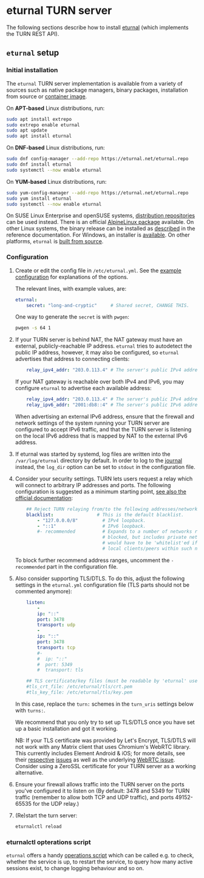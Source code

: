 # eturnal TURN server

The following sections describe how to install [eturnal](<https://github.com/processone/eturnal>) (which implements the TURN REST API).

## `eturnal` setup

### Initial installation

The `eturnal` TURN server implementation is available from a variety of sources such as native package managers, binary packages, installation from source or [container image](https://eturnal.net/documentation/code/docker.html).

On **APT-based** Linux distributions, run:

```sh
sudo apt install extrepo
sudo extrepo enable eturnal
sudo apt update
sudo apt install eturnal
```

On **DNF-based** Linux distributions, run:

```sh
sudo dnf config-manager --add-repo https://eturnal.net/eturnal.repo
sudo dnf install eturnal
sudo systemctl --now enable eturnal
```

On **YUM-based** Linux distributions, run:

```sh
sudo yum-config-manager --add-repo https://eturnal.net/eturnal.repo
sudo yum install eturnal
sudo systemctl --now enable eturnal
```

On SUSE Linux Enterprise and openSUSE systems, [distribution repositories](https://software.opensuse.org/download/?package=eturnal&project=devel:languages:erlang)
can be used instead. There is an official [AlpineLinux package](https://pkgs.alpinelinux.org/packages?name=eturnal) 
available. On other Linux systems, the binary release can be installed as [described](https://eturnal.net/documentation/#Installation) 
in the reference documentation. For Windows, an installer is [available](https://eturnal.net/windows/). 
On other platforms, `eturnal` is [built from source](https://github.com/processone/eturnal/blob/master/INSTALL.md).

### Configuration

1.  Create or edit the config file in `/etc/eturnal.yml`. 
    See the [example configuration](https://github.com/processone/eturnal/blob/master/config/eturnal.yml) 
    for explanations of the options.
    
    The relevant lines, with example values, are:

    ```yaml
    eturnal:
        secret: "long-and-cryptic"     # Shared secret, CHANGE THIS.
    ```

    One way to generate the `secret` is with `pwgen`:

    ```sh
    pwgen -s 64 1
    ```

1.  If your TURN server is behind NAT, the NAT gateway must have an external,
    publicly-reachable IP address. `eturnal` tries to autodetect the public IP address, however, it may also be configured, so `eturnal` advertises that
    address to connecting clients:

    ```yaml
        relay_ipv4_addr: "203.0.113.4" # The server's public IPv4 address.
    ```

    If your NAT gateway is reachable over both IPv4 and IPv6, you may
    configure `eturnal` to advertise each available address:

    ```yaml
        relay_ipv4_addr: "203.0.113.4" # The server's public IPv4 address.
        relay_ipv6_addr: "2001:db8::4" # The server's public IPv6 address (optional).
    ```

    When advertising an external IPv6 address, ensure that the firewall and
    network settings of the system running your TURN server are configured to
    accept IPv6 traffic, and that the TURN server is listening on the local
    IPv6 address that is mapped by NAT to the external IPv6 address.

1.  If eturnal was started by systemd, log files are written into the
    `/var/log/eturnal` directory by default. In order to log to the [journal](https://www.freedesktop.org/software/systemd/man/systemd-journald.service.html)
    instead, the `log_dir` option can be set to `stdout` in the configuration file.

1.  Consider your security settings. TURN lets users request a relay which will
    connect to arbitrary IP addresses and ports. The following configuration is
    suggested as a minimum starting point, [see also the official documentation](https://eturnal.net/documentation/#blacklist):

    ```yaml
        ## Reject TURN relaying from/to the following addresses/networks:
        blacklist:                # This is the default blacklist.
            - "127.0.0.0/8"         # IPv4 loopback.
            - "::1"                 # IPv6 loopback.
            #- recommended          # Expands to a number of networks recommended to be
                                    # blocked, but includes private networks. Those
                                    # would have to be 'whitelist'ed if eturnal serves
                                    # local clients/peers within such networks.
    ```

    To block further recommend address ranges, uncomment the `- recommended` part in the configuration file.

1.  Also consider supporting TLS/DTLS. To do this, adjust the following settings
    in the `eturnal.yml` configuration file (TLS parts should not be commented anymore):

    ```yaml
        listen:
            -
            ip: "::"
            port: 3478
            transport: udp
            -
            ip: "::"
            port: 3478
            transport: tcp
            #-
            #  ip: "::"
            #  port: 5349
            #  transport: tls

        ## TLS certificate/key files (must be readable by 'eturnal' user!):
        #tls_crt_file: /etc/eturnal/tls/crt.pem
        #tls_key_file: /etc/eturnal/tls/key.pem
    ```

    In this case, replace the `turn:` schemes in the `turn_uris` settings below
    with `turns:`.

    We recommend that you only try to set up TLS/DTLS once you have set up a
    basic installation and got it working.

    NB: If your TLS certificate was provided by Let's Encrypt, TLS/DTLS will
    not work with any Matrix client that uses Chromium's WebRTC library. This
    currently includes Element Android & iOS; for more details, see their
    [respective](https://github.com/vector-im/element-android/issues/1533)
    [issues](https://github.com/vector-im/element-ios/issues/2712) as well as the underlying
    [WebRTC issue](https://bugs.chromium.org/p/webrtc/issues/detail?id=11710).
    Consider using a ZeroSSL certificate for your TURN server as a working alternative.

1.  Ensure your firewall allows traffic into the TURN server on the ports
    you've configured it to listen on (By default: 3478 and 5349 for TURN
    traffic (remember to allow both TCP and UDP traffic), and ports 49152-65535
    for the UDP relay.)

1.  (Re)start the turn server:

    ```sh
    eturnalctl reload
    ```

### eturnalctl opterations script

`eturnal` offers a handy [operations script](https://eturnal.net/documentation/#Operation) which can be called e.g. to check, whether the service is up, to restart the service, to query how many active sessions exist, to change logging behaviour and so on.